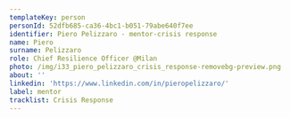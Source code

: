 ```yaml
---
templateKey: person
personId: 52dfb685-ca36-4bc1-b051-79abe640f7ee
identifier: Piero Pelizzaro - mentor-crisis response
name: Piero
surname: Pelizzaro
role: Chief Resilience Officer @Milan
photo: /img/i33_piero_pelizzaro_crisis_response-removebg-preview.png
about: ''
linkedin: 'https://www.linkedin.com/in/pieropelizzaro/'
label: mentor
tracklist: Crisis Response
---
```

